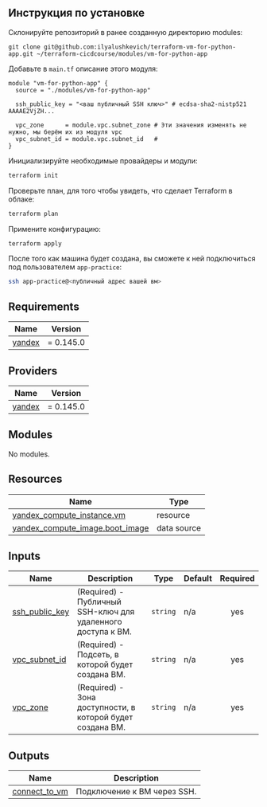 ## Инструкция по установке

Склонируйте репозиторий в ранее созданную директорию modules:

```
git clone git@github.com:ilyalushkevich/terraform-vm-for-python-app.git ~/terraform-cicdcourse/modules/vm-for-python-app
```

Добавьте в `main.tf` описание этого модуля:

```hcl
module "vm-for-python-app" {
  source = "./modules/vm-for-python-app"

  ssh_public_key = "<ваш публичный SSH ключ>" # ecdsa-sha2-nistp521 AAAAE2VjZH...

  vpc_zone      = module.vpc.subnet_zone # Эти значения изменять не нужно, мы берём их из модуля vpc
  vpc_subnet_id = module.vpc.subnet_id   #
}
```

Инициализируйте необходимые провайдеры и модули:

```bash
terraform init
```

Проверьте план, для того чтобы увидеть, что сделает Terraform в облаке:

```bash
terraform plan
```

Примените конфигурацию:

```bash
terraform apply
```

После того как машина будет создана, вы сможете к ней подключиться под пользователем `app-practice`:

```bash
ssh app-practice@<публичный адрес вашей вм>
```

## Requirements

| Name | Version |
|------|---------|
| <a name="requirement_yandex"></a> [yandex](#requirement\_yandex) | = 0.145.0 |

## Providers

| Name | Version |
|------|---------|
| <a name="provider_yandex"></a> [yandex](#provider\_yandex) | = 0.145.0 |

## Modules

No modules.

## Resources

| Name | Type |
|------|------|
| [yandex_compute_instance.vm](https://registry.terraform.io/providers/yandex-cloud/yandex/0.145.0/docs/resources/compute_instance) | resource |
| [yandex_compute_image.boot_image](https://registry.terraform.io/providers/yandex-cloud/yandex/0.145.0/docs/data-sources/compute_image) | data source |

## Inputs

| Name | Description | Type | Default | Required |
|------|-------------|------|---------|:--------:|
| <a name="input_ssh_public_key"></a> [ssh\_public\_key](#input\_ssh\_public\_key) | (Required) - Публичный SSH-ключ для удаленного доступа к ВМ. | `string` | n/a | yes |
| <a name="input_vpc_subnet_id"></a> [vpc\_subnet\_id](#input\_vpc\_subnet\_id) | (Required) - Подcеть, в которой будет создана ВМ. | `string` | n/a | yes |
| <a name="input_vpc_zone"></a> [vpc\_zone](#input\_vpc\_zone) | (Required) - Зона доступности, в которой будет создана ВМ. | `string` | n/a | yes |

## Outputs

| Name | Description |
|------|-------------|
| <a name="output_connect_to_vm"></a> [connect\_to\_vm](#output\_connect\_to\_vm) | Подключение к ВМ через SSH. |

